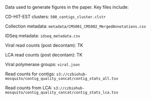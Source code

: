 Data used to generate figures in the paper. Key files include:

CD-HIT-EST clusters: `500_contigs_cluster.clstr`

Collection metadata: `metadata/CMS001_CMS002_MergedAnnotations.csv`

IDSeq metadata: `idseq_metadata.csv`

Viral read counts (post decontam): TK

LCA read counts (post decontam): TK

Viral polymerase groups: `viral.json`

Read counts for contigs: `s3://czbiohub-mosquito/contig_quality_concat/contig_stats_all.tsv`

Read counts from LCA: `s3://czbiohub-mosquito/contig_quality_concat/contig_stats_lca.tsv`
